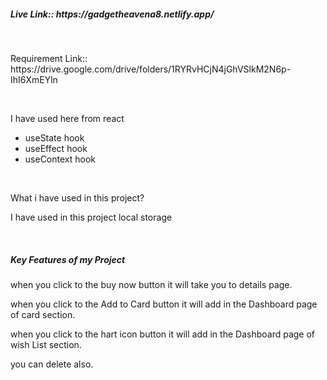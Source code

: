 <h5>Live Link:: https://gadgetheavena8.netlify.app/</h5>
<br />

<p>Requirement Link::  https://drive.google.com/drive/folders/1RYRvHCjN4jGhVSlkM2N6p-IhI6XmEYln</p>
<br />

<p>I have used here from react</p>
<ul>
<li>useState hook</li>
<li>useEffect hook</li>
<li>useContext hook</li>
</ul>
<br />

<p>What i have used in this project?</p>
<p>I have used in this project local storage</p>

<br />
<h5>Key Features of my Project</h5>
<p>when you click to the buy now button it will take you to details page.</p>
<p>when you click to the Add to Card button it will add in the Dashboard page of card section.</p>
<p>when you click to the hart icon button it will add in the Dashboard page of wish List section.</p>
<p>you can delete also.</p>

